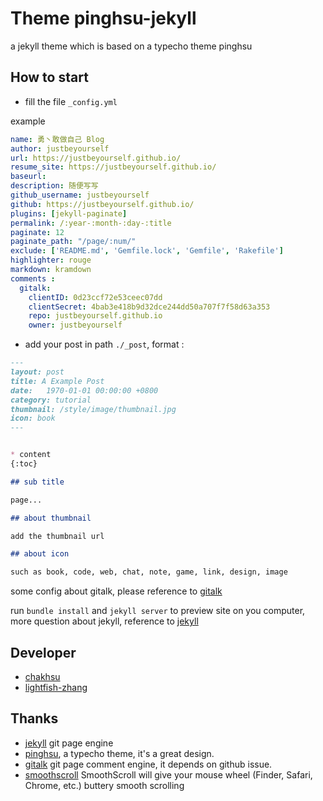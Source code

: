 # Theme pinghsu-jekyll

a jekyll theme which is based on a typecho theme pinghsu

## How to start

- fill the file `_config.yml`

example

```yaml
name: 勇丶敢做自己 Blog
author: justbeyourself
url: https://justbeyourself.github.io/
resume_site: https://justbeyourself.github.io/
baseurl: 
description: 随便写写
github_username: justbeyourself
github: https://justbeyourself.github.io/
plugins: [jekyll-paginate]
permalink: /:year-:month-:day-:title
paginate: 12
paginate_path: "/page/:num/"
exclude: ['README.md', 'Gemfile.lock', 'Gemfile', 'Rakefile']
highlighter: rouge
markdown: kramdown
comments :
  gitalk:
    clientID: 0d23ccf72e53ceec07dd
    clientSecret: 4bab3e418b9d32dce244dd50a707f7f58d63a353
    repo: justbeyourself.github.io
    owner: justbeyourself

```

- add your post in path `./_post`, format : 

```md
---
layout: post
title: A Example Post
date:   1970-01-01 00:00:00 +0800
category: tutorial
thumbnail: /style/image/thumbnail.jpg
icon: book
---


* content
{:toc}

## sub title

page...

## about thumbnail

add the thumbnail url

## about icon

such as book, code, web, chat, note, game, link, design, image
```

some config about gitalk, please reference to [gitalk](https://github.com/gitalk/gitalk)

run `bundle install` and `jekyll server` to preview site on you computer, more question about jekyll, reference to [jekyll](http://jekyllrb.com)



## Developer

- [chakhsu](https://github.com/chakhsu)
- [lightfish-zhang](https://github.com/lightfish-zhang)

## Thanks

- [jekyll](http://jekyllrb.com) git page engine
- [pinghsu](https://github.com/chakhsu/pinghsu), a typecho theme, it's a great design.
- [gitalk](https://github.com/gitalk/gitalk) git page comment engine, it depends on github issue.
- [smoothscroll](https://www.smoothscroll.net/mac/) SmoothScroll will give your mouse wheel (Finder, Safari, Chrome, etc.) buttery smooth scrolling
